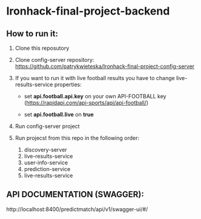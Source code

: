 # Ironhack-final-project-backend
## How to run it:
1. Clone this reposutory
2. Clone config-server repository: https://github.com/patrykwieteska/Ironhack-final-project-config-server
3. If you want to run it with live football results you have to change live-results-service properties:
	
	* set **api.football.api.key** on your own API-FOOTBALL key (https://rapidapi.com/api-sports/api/api-football/)
	
	* set **api.football.live** on **true**

4. Run config-server project
5. Run projecst from this repo in the following order:
	
	1. discovery-server
	2. live-results-service
	3. user-info-service
	4. prediction-service
	5. live-results-service

## API DOCUMENTATION (SWAGGER):
http://localhost:8400/predictmatch/api/v1/swagger-ui/#/

  
  
